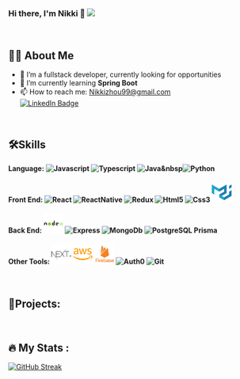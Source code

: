 ### Hi there, I'm Nikki 👋  <img src="https://media.giphy.com/media/paTz7UZbPfTZFRYnnB/giphy.gif" width="100"/>

<br>

## 👩🏻 About Me  
- 🔭 I’m a fullstack developer, currently looking for opportunities  
- 🌱 I’m currently learning **Spring Boot**  
- 📫 How to reach me: Nikkizhou99@gmail.com  
    <div id="badges">
      <a href=https://www.linkedin.com/in/nikki-zhou-b456ba152/">
        <img src="https://img.shields.io/badge/LinkedIn-blue?style=for-the-badge&logo=linkedin&logoColor=white" alt="LinkedIn Badge"/>
      </a>
    </div>

<br>

## 🛠️Skills
#### Language: <img src="https://img.icons8.com/color/javascript.png" width="40" height="40" title="Javascript" alt="Javascript"/>&nbsp;<img src="https://img.icons8.com/color/typescript.png" width="40" height="40" title="Typescript" alt="Typescript"/>&nbsp;<img src="https://img.icons8.com/color/java.png" width="40" height="40" title="Java" alt="Java"/>&nbsp<img src="https://img.icons8.com/color/python.png" width="40" height="40" title="Python" alt="Python" />&nbsp;
 
#### Front End: <img src="https://img.icons8.com/plasticine/react.png" width="40" height="40" title="React" alt="React"/>&nbsp;<img src="https://miro.medium.com/max/1155/1*GkR93AAlILkmE_3QQf88Ug.png" width="40" height="40" title="ReactNative" alt="ReactNative"/>&nbsp;<img src="https://img.icons8.com/color/redux.png" width="40" height="40" title="Redux" alt="Redux"/>&nbsp;<img src="https://img.icons8.com/color/html-5.png" width="40" height="40" title="Html5" alt="Html5"/>&nbsp;<img src="https://img.icons8.com/color/css3.png" width="40" height="40" title="Css3" alt="Css3"/>&nbsp;<img src="https://github.com/devicons/devicon/blob/master/icons/materialui/materialui-original.svg" title="Material UI" alt="Material UI" width="40" height="40"/>&nbsp;
 
#### Back End: <img src="https://github.com/devicons/devicon/blob/master/icons/nodejs/nodejs-original-wordmark.svg" width="40" height="40" title="NodeJs" alt="NodeJs"/>&nbsp;<img src="https://cdn.iconscout.com/icon/free/png-256/express-2-282577.png" width="40" height="40" title="Express" alt="Express"/>&nbsp;<img src="https://img.icons8.com/color/mongodb.png" width="40" height="40" title="MongoDb" alt="MongoDb"/>&nbsp;<img src="https://img.icons8.com/color/postgresql" width="40" height="40" title="PostgreSQL" alt="PostgreSQL"/>&nbsp;Prisma

#### Other Tools: <img src="https://github.com/devicons/devicon/blob/master/icons/nextjs/nextjs-original-wordmark.svg" title="NextJs" alt="NextJs" width="40" height="40"/>&nbsp;<img src="https://github.com/devicons/devicon/blob/master/icons/amazonwebservices/amazonwebservices-plain-wordmark.svg" title="AWS" alt="AWS" width="40" height="40"/>&nbsp;<img src="https://github.com/devicons/devicon/blob/master/icons/firebase/firebase-plain-wordmark.svg" width="40" height="40" title="Firebase" alt="Firebase"/>&nbsp;<img src="https://upload.wikimedia.org/wikipedia/commons/5/5b/Logo_de_Auth0.svg" width="40" height="40" title="Auth0" alt="Auth0"/>&nbsp;<img src="https://img.icons8.com/color/git.png" width="40" height="40" title="Git" alt="Git"/>&nbsp;
  
<br>

## 🧱Projects:  



<br>

## :fire: My Stats :
[![GitHub Streak](http://github-readme-streak-stats.herokuapp.com?user=nikkizhou&theme=dark)](https://git.io/streak-stats)

<!--
**nikkizhou/nikkizhou** is a ✨ _special_ ✨ repository because its `README.md` (this file) appears on your GitHub profile.

Here are some ideas to get you started:


- 👯 I’m looking to collaborate on ...
- 🤔 I’m looking for help with ...
- 💬 Ask me about ...
- 😄 Pronouns: ...
- ⚡ Fun fact: ...
-->
